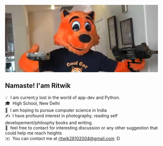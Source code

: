 ![RB BANNER](banner_repo1.jpg)


<h2>Namaste! I'am Ritwik </h2>

<!-- ## 👋 &nbsp;Namaste! I'm Ritwik -->



💡   &nbsp;I am current;y lost in the world of app-dev and Python.\
🎓   &nbsp;High School, New Delhi\
🌱   &nbsp;I am hoping to pursue computer science in India\
✍️   &nbsp;I have profound interest in photography, reading self developement/philosphy books and writing.\
💬   &nbsp;feel free to contact for interesting discussion or any other suggestion that could help me reach heights\
✉️   &nbsp;You can contact me at ritwik28102004@gmail.com :D

